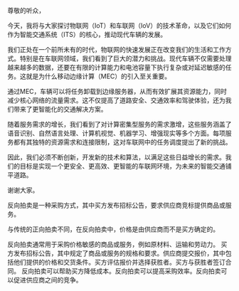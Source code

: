 
尊敬的听众，

今天，我将与大家探讨物联网（IoT）和车联网（IoV）的技术革命，以及它们如何作为智能交通系统（ITS）的核心，推动现代车辆的发展。

我们正处在一个前所未有的时代，物联网的快速发展正在改变我们的生活和工作方式。特别是在车联网领域，我们看到了巨大的潜力和挑战。现代车辆不仅需要处理越来越多的数据，还要在有限的计算能力和电池容量下执行复杂或对延迟敏感的任务。这就是为什么移动边缘计算（MEC）的引入至关重要。

通过MEC，车辆可以将任务卸载到边缘服务器，从而有效扩展其资源能力，同时减少核心网络的流量需求。这不仅提高了道路安全、交通效率和驾驶体验，还为我们带来了更智能化的交通解决方案。

随着服务需求的增长，我们看到了对计算密集型服务的需求激增，这些服务涵盖了语音识别、自然语言处理、计算机视觉、机器学习、增强现实等多个方面。每项服务都有其独特的资源需求和连接限制，这对车联网中的任务调度提出了新的挑战。

因此，我们必须不断创新，开发新的技术和算法，以满足这些日益增长的需求。我们的目标是实现一个更安全、更高效、更智能的车联网环境，为未来的智能交通铺平道路。

谢谢大家。



反向拍卖是一种采购方式，其中买方发布招标公告，要求供应商竞标提供商品或服务。

与传统的正向拍卖不同，在反向拍卖中，价格是由供应商而不是买方确定的。

反向拍卖通常用于采购价格敏感的商品或服务，例如原材料、运输和劳动力。
买方发布招标公告，其中规定了商品或服务的规格和要求。供应商提交报价，其中包括他们提供的价格和交货条件。买方评估报价并选择获胜者。买方与获胜者签订合同。
反向拍卖可以帮助买方降低成本。反向拍卖可以提高采购效率。反向拍卖可以促进供应商之间的竞争。
